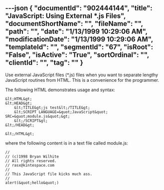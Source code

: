 ---json
{
  "documentId": "902444144",
  "title": "JavaScript: Using External *.js Files",
  "documentShortName": "",
  "fileName": "",
  "path": "",
  "date": "1/13/1999 10:29:06 AM",
  "modificationDate": "1/13/1999 10:29:06 AM",
  "templateId": "",
  "segmentId": "67",
  "isRoot": "False",
  "isActive": "True",
  "sortOrdinal": "",
  "clientId": "",
  "tag": ""
}
---

Use external JavaScript files (*.js) files when you want to separate lengthy JavaScript routines from HTML. This is a convenience for the programmer.

The following HTML demonstrates usage and syntax:

    &lt;HTML&gt;
    &lt;HEAD&gt;
        &lt;TITLE&gt;js test&lt;/TITLE&gt;
        &lt;SCRIPT LANGUAGE=&quot;JavaScript&quot; SRC=&quot;module.js&quot;&gt;
        &lt;/SCRIPT&gt;
    &lt;/HEAD&gt;

    &lt;/HTML&gt;

where the following content is in a text file called module.js:

    //
    // (c)1998 Bryan Wilhite
    // All rights reserved.
    // rasx@kintespace.com
    //
    // This JavaScript file kicks much ass.
    //
    alert(&quot;hello&quot;)

